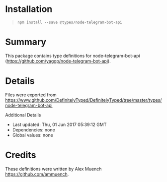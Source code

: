 # Installation
> `npm install --save @types/node-telegram-bot-api`

# Summary
This package contains type definitions for node-telegram-bot-api (https://github.com/yagop/node-telegram-bot-api).

# Details
Files were exported from https://www.github.com/DefinitelyTyped/DefinitelyTyped/tree/master/types/node-telegram-bot-api

Additional Details
 * Last updated: Thu, 01 Jun 2017 05:39:12 GMT
 * Dependencies: none
 * Global values: none

# Credits
These definitions were written by Alex Muench <https://github.com/ammuench>.
